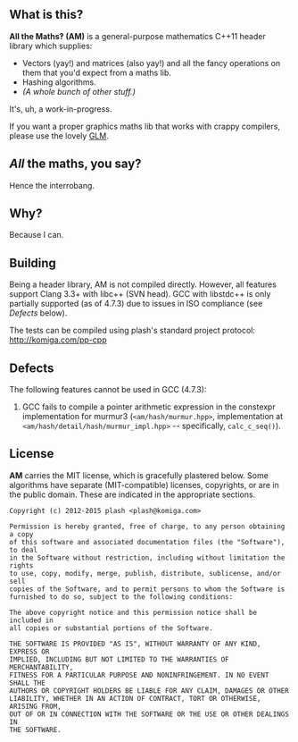
## What is this?

**All the Maths‽ (AM)** is a general-purpose mathematics C++11 header library
which supplies:

* Vectors (yay!) and matrices (also yay!) and all the fancy operations on them
  that you'd expect from a maths lib.
* Hashing algorithms.
* *(A whole bunch of other stuff.)*

It's, uh, a work-in-progress.

If you want a proper graphics maths lib that works with crappy compilers,
please use the lovely [GLM](http://glm.g-truc.net/).

## *All* the maths, you say?

Hence the interrobang.

## Why?

Because I can.

## Building

Being a header library, AM is not compiled directly. However, all features
support Clang 3.3+ with libc++ (SVN head). GCC with libstdc++ is only partially
supported (as of 4.7.3) due to issues in ISO compliance (see *Defects* below).

The tests can be compiled using plash's standard project protocol:
http://komiga.com/pp-cpp

## Defects

The following features cannot be used in GCC (4.7.3):

1. GCC fails to compile a pointer arithmetic expression in the constexpr
   implementation for murmur3 (`<am/hash/murmur.hpp>`, implementation at
   `<am/hash/detail/hash/murmur_impl.hpp>` -- specifically, `calc_c_seq()`).

## License

**AM** carries the MIT license, which is gracefully plastered below. Some
algorithms have separate (MIT-compatible) licenses, copyrights, or are in the
public domain. These are indicated in the appropriate sections.

```
Copyright (c) 2012-2015 plash <plash@komiga.com>

Permission is hereby granted, free of charge, to any person obtaining a copy
of this software and associated documentation files (the "Software"), to deal
in the Software without restriction, including without limitation the rights
to use, copy, modify, merge, publish, distribute, sublicense, and/or sell
copies of the Software, and to permit persons to whom the Software is
furnished to do so, subject to the following conditions:

The above copyright notice and this permission notice shall be included in
all copies or substantial portions of the Software.

THE SOFTWARE IS PROVIDED "AS IS", WITHOUT WARRANTY OF ANY KIND, EXPRESS OR
IMPLIED, INCLUDING BUT NOT LIMITED TO THE WARRANTIES OF MERCHANTABILITY,
FITNESS FOR A PARTICULAR PURPOSE AND NONINFRINGEMENT. IN NO EVENT SHALL THE
AUTHORS OR COPYRIGHT HOLDERS BE LIABLE FOR ANY CLAIM, DAMAGES OR OTHER
LIABILITY, WHETHER IN AN ACTION OF CONTRACT, TORT OR OTHERWISE, ARISING FROM,
OUT OF OR IN CONNECTION WITH THE SOFTWARE OR THE USE OR OTHER DEALINGS IN
THE SOFTWARE.
```
